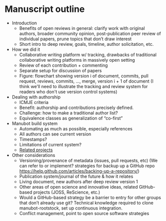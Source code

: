 # Manuscript outline

- Introduction
  - Benefits of open reviews in general: clarify work with original authors, broader community opinion, post-publication peer review of individual papers, prune topics that don’t draw interest
  - Short intro to deep review, goals, timeline, author solicitation, etc.
- How we did it
  - Collaborative writing platform w/ tracking, drawbacks of traditional collaborative writing platforms in massively open setting
  - Review of each contribution + commenting
  - Separate setup for discussion of papers
  - Figure: flowchart showing version i of document, commits, pull request, reviews, commits, …, merge, version i + 1 of document (I think we'll need to illustrate the tracking and review system for readers who don't use version control systems)
- Dealing with authorship
  - ICMJE criteria
  - Benefit: authorship and contributions precisely defined.
  - Challenge: how to make a traditional author list?
  - Equivalence classes as generalization of “co-first”
- Manubot build system
  - Automating as much as possible, especially references
  - All authors can see current version
  - Timestamps?
  - Limitations of current system?
  - [Related projects](https://github.com/greenelab/manubot-rootstock/issues/32)
- Other considerations
  - Versioning/provenance of metadata (issues, pull requests, etc) (We can refer to or implement? strategies for backup up a GitHub repo https://help.github.com/articles/backing-up-a-repository/)
  - Publication system/journal of the future & how it relates
  - Living document, new authors after deep review version 1
  - Other areas of open science and innovative ideas, related GitHub-based projects (JOSS, ReScience, etc.)
  - Would a GitHub-based strategy be a barrier to entry for other groups that don’t already use git?  Technical knowledge required to clone manubot-rootstock, set up continuous integration.
  - Conflict management, point to open source software strategies
